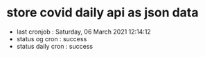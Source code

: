 # store covid daily api as json data

- last cronjob : Saturday, 06 March 2021 12:14:12
- status og cron : success
- status daily cron : success
      
      